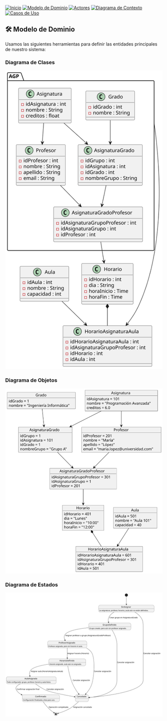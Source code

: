 [![Inicio](https://img.shields.io/badge/Inicio-blue?style=for-the-badge)](https://github.com/srgiom/24-25-IdSw1-SDR)
[![Modelo de Dominio](https://img.shields.io/badge/Modelo%20de%20Dominio-blue?style=for-the-badge)](https://github.com/srgiom/24-25-IdSw1-SDR/tree/a657793aa11e7d85240b3efe5b81fee75197e570/modeloDelDominio)
[![Actores](https://img.shields.io/badge/Actores-blue?style=for-the-badge)](https://github.com/srgiom/24-25-IdSw1-SDR/blob/901057d0ba8844102acb8f327702c743a86a7e2c/casosDeUso/actores/actores.png)
[![Diagrama de Contexto](https://img.shields.io/badge/Diagrama%20de%20Contexto-blue?style=for-the-badge)](https://github.com/srgiom/24-25-IdSw1-SDR/blob/901057d0ba8844102acb8f327702c743a86a7e2c/casosDeUso/diagramaDeContexto/DiagramaDeContexto.svg)
[![Casos de Uso](https://img.shields.io/badge/Casos%20de%20Uso-blue?style=for-the-badge)](https://github.com/srgiom/24-25-IdSw1-SDR/tree/901057d0ba8844102acb8f327702c743a86a7e2c/casosDeUso/imagenes)

## 🛠️ **Modelo de Dominio**
Usamos las siguientes herramientas para definir las entidades principales de nuestro sistema:

### Diagrama de Clases
![Diagrama de Clases](/modeloDelDominio/imagenes/DiagramaDeClases.svg)

### Diagrama de Objetos
![Diagrama de Objetos](/modeloDelDominio/imagenes/DiagramaDeObjetos.svg)

### Diagrama de Estados
![Diagrama de Estados](/modeloDelDominio/imagenes/DiagramaDeEstados.svg)
